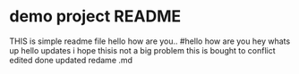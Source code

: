 # demo project README 
THIS is simple readme file
hello how are you..
#hello how are you
hey whats up
hello
updates
i hope thisis not a big problem
this is bought to conflict
edited
done
updated redame .md

